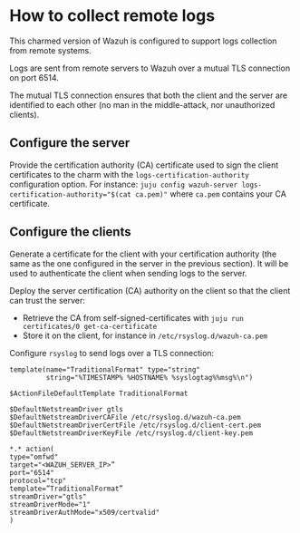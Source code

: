 # How to collect remote logs

This charmed version of Wazuh is configured to support logs collection from remote systems.

Logs are sent from remote servers to Wazuh over a mutual TLS connection on port 6514.

The mutual TLS connection ensures that both the client and the server are identified to each other (no man in the middle-attack, nor unauthorized clients).

## Configure the server

Provide the certification authority (CA) certificate used to sign the client certificates to the charm with the `logs-certification-authority` configuration option. For instance: `juju config wazuh-server logs-certification-authority="$(cat ca.pem)"` where `ca.pem` contains your CA certificate.

## Configure the clients

Generate a certificate for the client with your certification authority (the same as the one configured in the server in the previous section). It will be used to authenticate the client when sending logs to the server.

Deploy the server certification (CA) authority on the client so that the client can trust the server:

- Retrieve the CA from self-signed-certificates with `juju run certificates/0 get-ca-certificate`
- Store it on the client, for instance in `/etc/rsyslog.d/wazuh-ca.pem`

Configure `rsyslog` to send logs over a TLS connection:

```text
template(name="TraditionalFormat" type="string"
         string="%TIMESTAMP% %HOSTNAME% %syslogtag%%msg%\n")

$ActionFileDefaultTemplate TraditionalFormat

$DefaultNetstreamDriver gtls
$DefaultNetstreamDriverCAFile /etc/rsyslog.d/wazuh-ca.pem
$DefaultNetstreamDriverCertFile /etc/rsyslog.d/client-cert.pem
$DefaultNetstreamDriverKeyFile /etc/rsyslog.d/client-key.pem

*.* action(
type="omfwd"
target="<WAZUH_SERVER_IP>”
port="6514"
protocol="tcp"
template=”TraditionalFormat”
streamDriver="gtls"
streamDriverMode="1"
streamDriverAuthMode="x509/certvalid"
)
```
